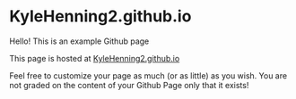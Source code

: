 # KyleHenning2.github.io
Hello! This is an example Github page

This page is hosted at [KyleHenning2.github.io](https://github.com/KyleHenning2)

Feel free to customize your page as much (or as little) as you wish. You are not graded on the content of your Github Page only that it exists! 
